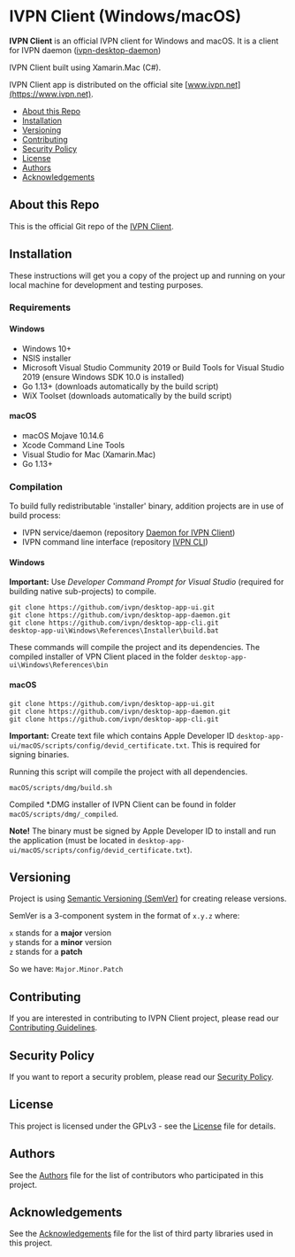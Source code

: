 # IVPN Client (Windows/macOS)

**IVPN Client** is an official IVPN client for Windows and macOS.
It is a client for  IVPN daemon ([ivpn-desktop-daemon](https://github.com/ivpn/desktop-app-daemon))   

IVPN Client built using Xamarin.Mac (C#).

IVPN Client app is distributed on the official site [www.ivpn.net](https://www.ivpn.net).  

* [About this Repo](#about-repo)
* [Installation](#installation)
* [Versioning](#versioning)
* [Contributing](#contributing)
* [Security Policy](#security)
* [License](#license)
* [Authors](#Authors)
* [Acknowledgements](#acknowledgements)

<a name="about-repo"></a>
## About this Repo

This is the official Git repo of the [IVPN Client](https://github.com/ivpn/desktop-app-ui).

<a name="installation"></a>
## Installation

These instructions will get you a copy of the project up and running on your local machine for development and testing purposes.

### Requirements

#### Windows

  - Windows 10+
  - NSIS installer
  - Microsoft Visual Studio Community 2019 or Build Tools for Visual Studio 2019
    (ensure Windows SDK 10.0 is installed)
  - Go 1.13+ (downloads automatically by the build script)
  - WiX Toolset (downloads automatically by the build script)

#### macOS

  - macOS Mojave 10.14.6
  - Xcode Command Line Tools
  - Visual Studio for Mac (Xamarin.Mac)
  - Go 1.13+

### Compilation
To build fully redistributable 'installer' binary, addition projects are in use of build process:
  - IVPN service/daemon (repository [Daemon for IVPN Client](https://github.com/ivpn/desktop-app-daemon))
  - IVPN command line interface (repository [IVPN CLI](https://github.com/ivpn/desktop-app-cli))

#### Windows
**Important:**  Use *Developer Command Prompt for Visual Studio* (required for building native sub-projects) to compile.
```
git clone https://github.com/ivpn/desktop-app-ui.git
git clone https://github.com/ivpn/desktop-app-daemon.git
git clone https://github.com/ivpn/desktop-app-cli.git
desktop-app-ui\Windows\References\Installer\build.bat
```
These commands will compile the project and its dependencies. The compiled installer of VPN Client placed in the folder `desktop-app-ui\Windows\References\bin`

#### macOS
```
git clone https://github.com/ivpn/desktop-app-ui.git
git clone https://github.com/ivpn/desktop-app-daemon.git
git clone https://github.com/ivpn/desktop-app-cli.git
```
**Important:** Create text file which contains Apple Developer ID `desktop-app-ui/macOS/scripts/config/devid_certificate.txt`.
This is required for signing binaries.  

Running this script will compile the project with all dependencies.
```
macOS/scripts/dmg/build.sh
```
Compiled *.DMG installer of IVPN Client can be found in folder `macOS/scripts/dmg/_compiled`.

**Note!** The binary must be signed by Apple Developer ID to install and run the application (must be located in `desktop-app-ui/macOS/scripts/config/devid_certificate.txt`).

<a name="versioning"></a>
## Versioning

Project is using [Semantic Versioning (SemVer)](https://semver.org) for creating release versions.

SemVer is a 3-component system in the format of `x.y.z` where:

`x` stands for a **major** version  
`y` stands for a **minor** version  
`z` stands for a **patch**

So we have: `Major.Minor.Patch`

<a name="contributing"></a>
## Contributing

If you are interested in contributing to IVPN Client project, please read our [Contributing Guidelines](/.github/CONTRIBUTING.md).

<a name="security"></a>
## Security Policy

If you want to report a security problem, please read our [Security Policy](/.github/SECURITY.md).

<a name="license"></a>
## License

This project is licensed under the GPLv3 - see the [License](/LICENSE.md) file for details.

<a name="Authors"></a>
## Authors

See the [Authors](/AUTHORS) file for the list of contributors who participated in this project.

<a name="acknowledgements"></a>
## Acknowledgements

See the [Acknowledgements](/ACKNOWLEDGEMENTS.md) file for the list of third party libraries used in this project.
